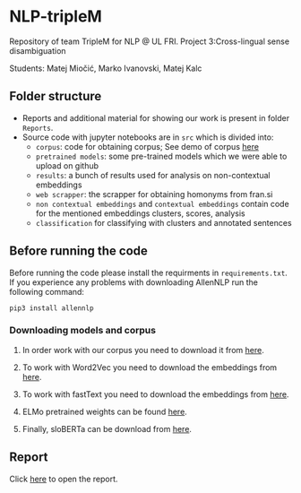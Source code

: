 # NLP-tripleM
Repository of team TripleM for NLP @ UL FRI. Project 3:Cross-lingual sense disambiguation

Students: Matej Miočić, Marko Ivanovski, Matej Kalc

## Folder structure
 - Reports and additional material for showing our work is present in folder `Reports`.
 - Source code with jupyter notebooks are in  `src` which is divided into:
    - `corpus`: code for obtaining corpus; See demo of corpus [here](./src/corpus/demo.ipynb)
    - `pretrained models`: some pre-trained models which we were able to upload on github
    - `results`: a bunch of results used for analysis on non-contextual embeddings
    - `web scrapper`: the scrapper for obtaining homonyms from fran.si
    - `non contextual embeddings` and `contextual embeddings` contain code for the mentioned embeddings clusters, scores, analysis
    - `classification` for classifying with clusters and annotated sentences

## Before running the code

Before running the code please install the requirments in `requirements.txt`. If you experience any problems with downloading AllenNLP run the following command:
```
pip3 install allennlp
```

### Downloading models and corpus  
1. In order work with our corpus you need to download it from [here](https://drive.google.com/drive/folders/1yzRX4mhToohfWD1Dj3iGY8facWCvnNK_?usp=sharing).

2. To work with Word2Vec you need to download the embeddings from [here](http://vectors.nlpl.eu/repository/).

3. To work with fastText you need to download the embeddings from [here](https://fasttext.cc/docs/en/crawl-vectors.html).

4. ELMo pretrained weights can be found [here](https://www.clarin.si/repository/xmlui/handle/11356/1277).

4. Finally, sloBERTa can be download from [here](https://www.clarin.si/repository/xmlui/handle/11356/1397).


## Report

Click [here](./TripleM_report.pdf) to open the report.
